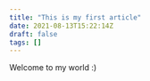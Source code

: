 ```yaml
---
title: "This is my first article"
date: 2021-08-13T15:22:14Z
draft: false
tags: []
---
```


Welcome to my world :)

